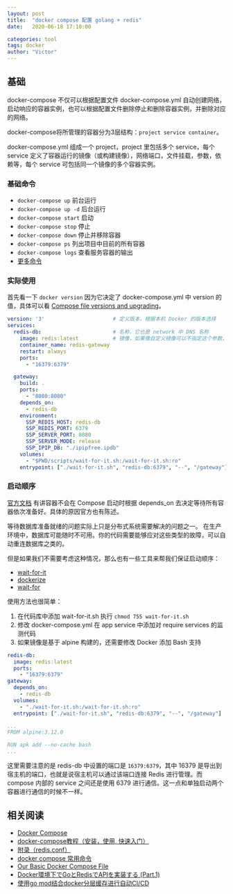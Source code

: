 ```yaml
---
layout: post
title:  "docker compose 配置 golang + redis"
date:   2020-06-18 17:10:00

categories: tool
tags: docker
author: "Victor"
---
```


## 基础

docker-compose 不仅可以根据配置文件 docker-compose.yml 自动创建网络，启动响应的容器实例，也可以根据配置文件删除停止和删除容器实例，并删除对应的网络。

docker-compose将所管理的容器分为3层结构：`project service container`。

docker-compose.yml 组成一个 project，project 里包括多个 service，每个 service 定义了容器运行的镜像（或构建镜像），网络端口，文件挂载，参数，依赖等，每个 service 可包括同一个镜像的多个容器实例。

### 基础命令

* `docker-compose up` 前台运行
* `docker-compose up -d` 后台运行
* `docker-compose start` 启动
* `docker-compose stop` 停止
* `docker-compose down` 停止并移除容器
* `docker-compose ps` 列出项目中目前的所有容器
* `docker-compose logs` 查看服务容器的输出
* [更多命令](https://docs.docker.com/compose/reference/overview/)

### 实际使用

首先看一下 `docker version` 因为它决定了 docker-compose.yml 中 version 的值，具体可以看 [Compose file versions and upgrading](https://docs.docker.com/compose/compose-file/compose-versioning/)。

```yaml
version: '3'                      # 定义版本，根据本机 Docker 的版本选择
services:
  redis-db:                       # 名称，它也是 network 中 DNS 名称
    image: redis:latest           # 镜像，如果像自定义镜像可以不指定这个参数，而用 build
    container_name: redis-gateway
    restart: always
    ports:
      - "16379:6379"

  gateway:
    build: .
    ports:
      - "8080:8080"
    depends_on:
      - redis-db
    environment:
      SSP_REDIS_HOST: redis-db
      SSP_REDIS_PORT: 6379
      SSP_SERVER_PORT: 8080
      SSP_SERVER_MODE: release
      SSP_IPIP_DB: "./ipipfree.ipdb"
    volumes:
      - "$PWD/scripts/wait-for-it.sh:/wait-for-it.sh:ro"
    entrypoint: ["./wait-for-it.sh", "redis-db:6379", "--", "/gateway"]
```

### 启动顺序

[官方文档](https://docs.docker.com/compose/startup-order/) 有讲容器不会在 Compose 启动时根据 depends_on 去决定等待所有容器依次准备好。具体的原因官方也有陈述。

等待数据库准备就绪的问题实际上只是分布式系统需要解决的问题之一。 在生产环境中，数据库可能随时不可用。你的代码需要能够应对这些类型的故障，可以自动重连数据库之类的。

但是如果我们不需要考虑这种情况，那么也有一些工具来帮我们保证启动顺序：

* [wait-for-it](https://github.com/vishnubob/wait-for-it/issues/57)
* [dockerize](https://github.com/jwilder/dockerize)
* [wait-for](https://github.com/Eficode/wait-for)

使用方法也很简单：

1. 在代码库中添加 wait-for-it.sh 执行 `chmod 755 wait-for-it.sh`
2. 修改 docker-compose.yml 在 app service 中添加对 require services 的监测代码
3. 如果镜像是基于 alpine 构建的，还需要修改 Docker 添加 Bash 支持

```yaml
redis-db:
  image: redis:latest
  ports:
    - "16379:6379"
gateway:
  depends_on:
    - redis-db
  volumes:
    - "./wait-for-it.sh:/wait-for-it.sh:ro"
  entrypoint: ["./wait-for-it.sh", "redis-db:6379", "--", "/gateway"]
```

```yaml
...
FROM alpine:3.12.0

RUN apk add --no-cache bash
...
```

这里需要注意的是 redis-db 中设置的端口是 `16379:6379`，其中 16379 是导出到宿主机的端口，也就是说宿主机可以通过该端口连接 Redis 进行管理。而 compose 内部的 service 之间还是使用 6379 进行通信。这一点和单独启动两个容器进行通信的时候不一样。

## 相关阅读

* [Docker Compose](https://www.runoob.com/docker/docker-compose.html)
* [docker-compose教程（安装，使用, 快速入门）](https://blog.csdn.net/pushiqiang/article/details/78682323)
* [附录（redis.conf）](https://www.cnblogs.com/xpengp/p/12713374.html)
* [docker compose 常用命令](https://www.cnblogs.com/yyxianren/p/10894708.html)
* [Our Basic Docker Compose File](https://serversforhackers.com/dockerized-app/docker-compose)
* [Docker環境下でGoとRedisでAPIを実装する (Part.1)](https://qiita.com/Morero/items/473bc26ce2200c6a6fc6)
* [使用go mod结合docker分层缓存进行自动CI/CD](https://juejin.im/post/5c887c105188257edb45e5b1)
